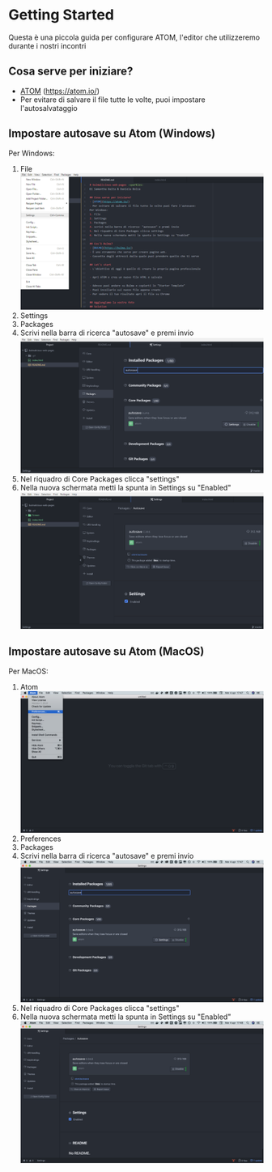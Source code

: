 # Getting Started

Questa è una piccola guida per configurare ATOM, l'editor che utilizzeremo durante i nostri incontri

## Cosa serve per iniziare?
- [ATOM](https://atom.io/) (https://atom.io/)
- Per evitare di salvare il file tutte le volte, puoi impostare l'autosalvataggio


## Impostare autosave su Atom (Windows)
Per Windows:
1. File ![1.File](/Screen/Windows/1_Settings.png)
2. Settings
3. Packages
4. Scrivi nella barra di ricerca "autosave" e premi invio ![2.Packages](/Screen/Windows/2_Packages.png)
5. Nel riquadro di Core Packages clicca "settings"
6. Nella nuova schermata metti la spunta in Settings su "Enabled" ![3.Autosave](/Screen/Windows/3_Autosave.png)

## Impostare autosave su Atom (MacOS)

Per MacOS:
1. Atom ![1.File](/Screen/MacOS/1_Settings.png)
2. Preferences
3. Packages
4. Scrivi nella barra di ricerca "autosave" e premi invio ![2.Packages](/Screen/MacOS/2_Packages.png)
5. Nel riquadro di Core Packages clicca "settings"
6. Nella nuova schermata metti la spunta in Settings su "Enabled" ![3.Autosave](/Screen/MacOS/3_Autosave.png)
